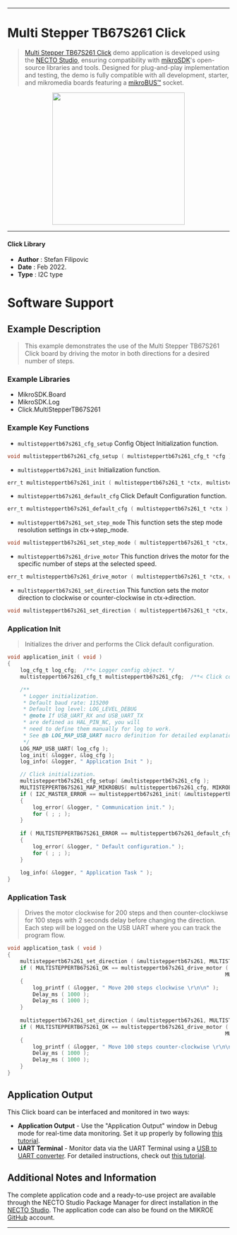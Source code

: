 
---
# Multi Stepper TB67S261 Click

> [Multi Stepper TB67S261 Click](https://www.mikroe.com/?pid_product=MIKROE-5051) demo application is developed using
the [NECTO Studio](https://www.mikroe.com/necto), ensuring compatibility with [mikroSDK](https://www.mikroe.com/mikrosdk)'s
open-source libraries and tools. Designed for plug-and-play implementation and testing, the demo is fully compatible with
all development, starter, and mikromedia boards featuring a [mikroBUS&trade;](https://www.mikroe.com/mikrobus) socket.

<p align="center">
  <img src="https://www.mikroe.com/?pid_product=MIKROE-5051&image=1" height=300px>
</p>

---

#### Click Library

- **Author**        : Stefan Filipovic
- **Date**          : Feb 2022.
- **Type**          : I2C type

# Software Support

## Example Description

> This example demonstrates the use of the Multi Stepper TB67S261 Click board by driving the motor in both directions for a desired number of steps.

### Example Libraries

- MikroSDK.Board
- MikroSDK.Log
- Click.MultiStepperTB67S261

### Example Key Functions

- `multisteppertb67s261_cfg_setup` Config Object Initialization function.
```c
void multisteppertb67s261_cfg_setup ( multisteppertb67s261_cfg_t *cfg );
```

- `multisteppertb67s261_init` Initialization function.
```c
err_t multisteppertb67s261_init ( multisteppertb67s261_t *ctx, multisteppertb67s261_cfg_t *cfg );
```

- `multisteppertb67s261_default_cfg` Click Default Configuration function.
```c
err_t multisteppertb67s261_default_cfg ( multisteppertb67s261_t *ctx );
```

- `multisteppertb67s261_set_step_mode` This function sets the step mode resolution settings in ctx->step_mode.
```c
void multisteppertb67s261_set_step_mode ( multisteppertb67s261_t *ctx, uint8_t mode );
```

- `multisteppertb67s261_drive_motor` This function drives the motor for the specific number of steps at the selected speed.
```c
err_t multisteppertb67s261_drive_motor ( multisteppertb67s261_t *ctx, uint32_t steps, uint8_t speed );
```

- `multisteppertb67s261_set_direction` This function sets the motor direction to clockwise or counter-clockwise in ctx->direction.
```c
void multisteppertb67s261_set_direction ( multisteppertb67s261_t *ctx, uint8_t dir );
```

### Application Init

> Initializes the driver and performs the Click default configuration.

```c
void application_init ( void )
{
    log_cfg_t log_cfg;  /**< Logger config object. */
    multisteppertb67s261_cfg_t multisteppertb67s261_cfg;  /**< Click config object. */

    /** 
     * Logger initialization.
     * Default baud rate: 115200
     * Default log level: LOG_LEVEL_DEBUG
     * @note If USB_UART_RX and USB_UART_TX 
     * are defined as HAL_PIN_NC, you will 
     * need to define them manually for log to work. 
     * See @b LOG_MAP_USB_UART macro definition for detailed explanation.
     */
    LOG_MAP_USB_UART( log_cfg );
    log_init( &logger, &log_cfg );
    log_info( &logger, " Application Init " );

    // Click initialization.
    multisteppertb67s261_cfg_setup( &multisteppertb67s261_cfg );
    MULTISTEPPERTB67S261_MAP_MIKROBUS( multisteppertb67s261_cfg, MIKROBUS_1 );
    if ( I2C_MASTER_ERROR == multisteppertb67s261_init( &multisteppertb67s261, &multisteppertb67s261_cfg ) ) 
    {
        log_error( &logger, " Communication init." );
        for ( ; ; );
    }
    
    if ( MULTISTEPPERTB67S261_ERROR == multisteppertb67s261_default_cfg ( &multisteppertb67s261 ) )
    {
        log_error( &logger, " Default configuration." );
        for ( ; ; );
    }
    
    log_info( &logger, " Application Task " );
}
```

### Application Task

> Drives the motor clockwise for 200 steps and then counter-clockiwse for 100 steps with 2 seconds delay before changing the direction.
Each step will be logged on the USB UART where you can track the program flow.

```c
void application_task ( void )
{
    multisteppertb67s261_set_direction ( &multisteppertb67s261, MULTISTEPPERTB67S261_DIR_CW );
    if ( MULTISTEPPERTB67S261_OK == multisteppertb67s261_drive_motor ( &multisteppertb67s261, 200, 
                                                                     MULTISTEPPERTB67S261_SPEED_FAST ) )
    {
        log_printf ( &logger, " Move 200 steps clockwise \r\n\n" );
        Delay_ms ( 1000 );
        Delay_ms ( 1000 );
    }
    
    multisteppertb67s261_set_direction ( &multisteppertb67s261, MULTISTEPPERTB67S261_DIR_CCW );
    if ( MULTISTEPPERTB67S261_OK == multisteppertb67s261_drive_motor ( &multisteppertb67s261, 100,
                                                                     MULTISTEPPERTB67S261_SPEED_FAST ) )
    {
        log_printf ( &logger, " Move 100 steps counter-clockwise \r\n\n" );
        Delay_ms ( 1000 );
        Delay_ms ( 1000 );
    }
}
```

## Application Output

This Click board can be interfaced and monitored in two ways:
- **Application Output** - Use the "Application Output" window in Debug mode for real-time data monitoring.
Set it up properly by following [this tutorial](https://www.youtube.com/watch?v=ta5yyk1Woy4).
- **UART Terminal** - Monitor data via the UART Terminal using
a [USB to UART converter](https://www.mikroe.com/click/interface/usb?interface*=uart,uart). For detailed instructions,
check out [this tutorial](https://help.mikroe.com/necto/v2/Getting%20Started/Tools/UARTTerminalTool).

## Additional Notes and Information

The complete application code and a ready-to-use project are available through the NECTO Studio Package Manager for 
direct installation in the [NECTO Studio](https://www.mikroe.com/necto). The application code can also be found on
the MIKROE [GitHub](https://github.com/MikroElektronika/mikrosdk_click_v2) account.

---
